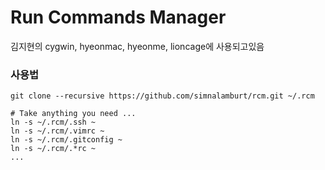 Run Commands Manager
=====

김지현의 cygwin, hyeonmac, hyeonme, lioncage에 사용되고있음

### 사용법
```
git clone --recursive https://github.com/simnalamburt/rcm.git ~/.rcm

# Take anything you need ...
ln -s ~/.rcm/.ssh ~
ln -s ~/.rcm/.vimrc ~
ln -s ~/.rcm/.gitconfig ~
ln -s ~/.rcm/.*rc ~
...
```
